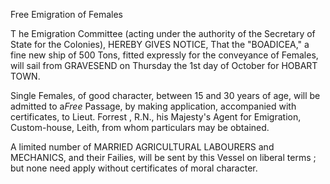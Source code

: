 Free Emigration of FemalesT he Emigration Committee  (acting under the authority of the Secretary of State for the Colonies), HEREBY GIVES NOTICE, That the "BOADICEA," a fine new ship of 500 Tons, fitted expressly for the conveyance of Females, will sail from GRAVESEND on Thursday  the 1st day of October  for HOBART TOWN.Single Females, of good character, between 15 and 30 years of age, will be admitted to a*Free*  Passage, by making application, accompanied with certificates, to Lieut. Forrest , R.N., his Majesty's Agent for Emigration, Custom-house, Leith, from whom particulars may be obtained.A limited number of MARRIED AGRICULTURAL LABOURERS and MECHANICS, and their Failies, will be sent by this Vessel on liberal terms ; but none need apply without certificates of moral character.